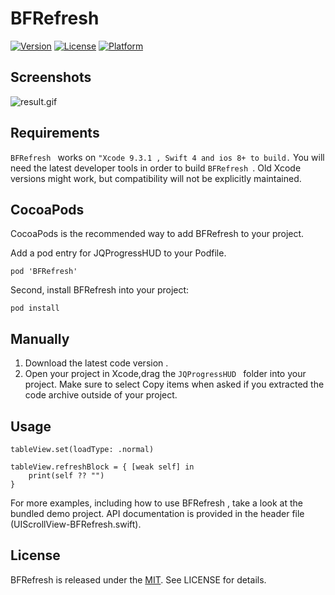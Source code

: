 # BFRefresh
[![Version](https://img.shields.io/cocoapods/v/BFRefresh.svg?style=flat)](http://cocoapods.org/pods/JQProgressHUD)
[![License](https://img.shields.io/cocoapods/l/BFRefresh.svg?style=flat)](http://cocoapods.org/pods/JQProgressHUD)
[![Platform](https://img.shields.io/cocoapods/p/BFRefresh.svg?style=flat)](http://cocoapods.org/pods/JQProgressHUD)

## Screenshots

![result.gif](https://github.com/JQHee/BFRefresh/blob/master/result.gif)

## Requirements

`BFRefresh ` works on ` "Xcode 9.3.1 , Swift 4 and ios 8+ to build. `
You will need the latest developer tools in order to build `BFRefresh `. Old Xcode versions might work, but compatibility will not be explicitly maintained.

## CocoaPods

CocoaPods is the recommended way to add BFRefresh to your project.

Add a pod entry for JQProgressHUD to your Podfile.
 
```
pod 'BFRefresh'
```
Second, install BFRefresh into your project:
 
```
pod install
```


## Manually

1. Download the latest code version .
2. Open your project in Xcode,drag the `JQProgressHUD ` folder into your project.  Make sure to select Copy items when asked if you extracted the code archive outside of your project.


## Usage

```
tableView.set(loadType: .normal)

tableView.refreshBlock = { [weak self] in
    print(self ?? "")
}
```


For more examples, including how to use BFRefresh , take a look at the bundled demo project. API documentation is provided in the header file (UIScrollView-BFRefresh.swift).

## License	

BFRefresh is released under the [MIT](LICENSE). See LICENSE for details.
